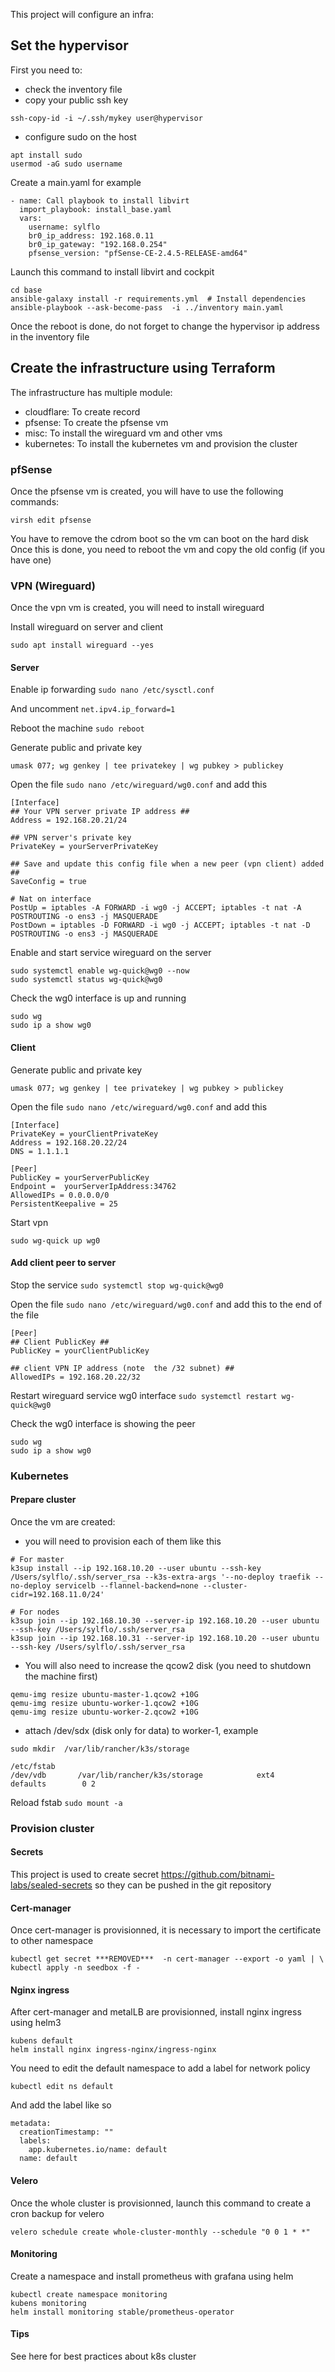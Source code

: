 This project will configure an infra:

## Set the hypervisor

First you need to:
- check the inventory file
- copy your public ssh key
```
ssh-copy-id -i ~/.ssh/mykey user@hypervisor
```
- configure sudo on the host
```
apt install sudo
usermod -aG sudo username
```

Create a main.yaml for example
```
- name: Call playbook to install libvirt
  import_playbook: install_base.yaml
  vars:
    username: sylflo
    br0_ip_address: 192.168.0.11
    br0_ip_gateway: "192.168.0.254"
    pfsense_version: "pfSense-CE-2.4.5-RELEASE-amd64"
```

Launch this command to install libvirt and cockpit
```
cd base
ansible-galaxy install -r requirements.yml  # Install dependencies
ansible-playbook --ask-become-pass  -i ../inventory main.yaml
```

Once the reboot is done, do not forget to change the hypervisor ip address in the inventory file

## Create the infrastructure using Terraform

The infrastructure has multiple module:
- cloudflare: To create record
- pfsense: To create the pfsense vm
- misc: To install the wireguard vm and other vms
- kubernetes: To install the kubernetes vm and provision the cluster

### pfSense

Once the pfsense vm is created, you will have to use the following commands:
```
virsh edit pfsense
```

You have to remove the cdrom boot so the vm can boot on the hard disk
Once this is done, you need to reboot the vm and copy the old config (if you have one)

### VPN (Wireguard)

Once the vpn vm is created, you will need to install wireguard

Install wireguard on server and client
```
sudo apt install wireguard --yes
```

#### Server

Enable ip forwarding
`sudo nano /etc/sysctl.conf`

And uncomment
`net.ipv4.ip_forward=1`

Reboot the machine
`sudo reboot`

Generate public and private key
```
umask 077; wg genkey | tee privatekey | wg pubkey > publickey
```

Open the file `sudo nano /etc/wireguard/wg0.conf` and add this

```
[Interface]
## Your VPN server private IP address ##
Address = 192.168.20.21/24

## VPN server's private key
PrivateKey = yourServerPrivateKey

## Save and update this config file when a new peer (vpn client) added ##
SaveConfig = true

# Nat on interface
PostUp = iptables -A FORWARD -i wg0 -j ACCEPT; iptables -t nat -A POSTROUTING -o ens3 -j MASQUERADE
PostDown = iptables -D FORWARD -i wg0 -j ACCEPT; iptables -t nat -D POSTROUTING -o ens3 -j MASQUERADE
```

Enable and start service wireguard on the server
```
sudo systemctl enable wg-quick@wg0 --now
sudo systemctl status wg-quick@wg0
```

Check the wg0 interface is up and running
```
sudo wg
sudo ip a show wg0
```

#### Client

Generate public and private key
```
umask 077; wg genkey | tee privatekey | wg pubkey > publickey
```

Open the file `sudo nano /etc/wireguard/wg0.conf` and add this

```
[Interface]
PrivateKey = yourClientPrivateKey
Address = 192.168.20.22/24
DNS = 1.1.1.1

[Peer]
PublicKey = yourServerPublicKey
Endpoint =  yourServerIpAddress:34762
AllowedIPs = 0.0.0.0/0
PersistentKeepalive = 25
```

Start vpn
```
sudo wg-quick up wg0
```

#### Add client peer to server

Stop the service
`sudo systemctl stop wg-quick@wg0`

Open the file `sudo nano /etc/wireguard/wg0.conf` and add this to the end of the file

```
[Peer]
## Client PublicKey ##
PublicKey = yourClientPublicKey

## client VPN IP address (note  the /32 subnet) ##
AllowedIPs = 192.168.20.22/32
```

Restart wireguard service wg0 interface
`sudo systemctl restart wg-quick@wg0`

Check the wg0 interface is showing the peer
```
sudo wg
sudo ip a show wg0
```


### Kubernetes

#### Prepare cluster

Once the vm are created:

- you will need to provision each of them like this
```
# For master
k3sup install --ip 192.168.10.20 --user ubuntu --ssh-key /Users/sylflo/.ssh/server_rsa --k3s-extra-args '--no-deploy traefik --no-deploy servicelb --flannel-backend=none --cluster-cidr=192.168.11.0/24'

# For nodes
k3sup join --ip 192.168.10.30 --server-ip 192.168.10.20 --user ubuntu --ssh-key /Users/sylflo/.ssh/server_rsa
k3sup join --ip 192.168.10.31 --server-ip 192.168.10.20 --user ubuntu --ssh-key /Users/sylflo/.ssh/server_rsa
```

- You will also need to increase the qcow2 disk (you need to shutdown the machine first)
```
qemu-img resize ubuntu-master-1.qcow2 +10G
qemu-img resize ubuntu-worker-1.qcow2 +10G
qemu-img resize ubuntu-worker-2.qcow2 +10G
```

- attach /dev/sdx (disk only for data) to worker-1, example

`sudo mkdir  /var/lib/rancher/k3s/storage`

```
/etc/fstab
/dev/vdb       /var/lib/rancher/k3s/storage            ext4    defaults        0 2
```

Reload fstab `sudo mount -a`

### Provision cluster

#### Secrets

This project is used to create secret https://github.com/bitnami-labs/sealed-secrets so they can be pushed
in the git repository


#### Cert-manager

Once cert-manager is provisionned, it is necessary to import the certificate to other namespace
```
kubectl get secret ***REMOVED***  -n cert-manager --export -o yaml | \
kubectl apply -n seedbox -f -
```


#### Nginx ingress

After cert-manager and metalLB are provisionned, install nginx ingress using helm3

```
kubens default
helm install nginx ingress-nginx/ingress-nginx
```

You need to edit the default namespace to add a label for network policy
```
kubectl edit ns default 
```

And add the label like so
```
metadata:
  creationTimestamp: ""
  labels:
    app.kubernetes.io/name: default
  name: default
```

#### Velero

Once the whole cluster is provisionned, launch this command to create a cron backup for velero
```
velero schedule create whole-cluster-monthly --schedule "0 0 1 * *" 
```

#### Monitoring

Create a namespace and install prometheus with grafana using helm
```
kubectl create namespace monitoring
kubens monitoring
helm install monitoring stable/prometheus-operator
```


#### Tips

See here for best practices about k8s cluster
